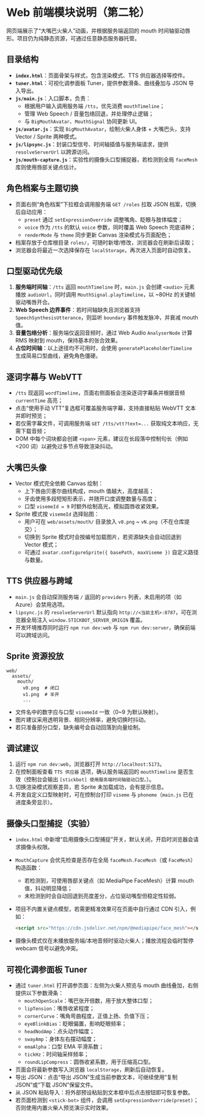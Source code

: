 # Web 前端模块说明（第二轮）

网页端展示了“大嘴巴火柴人”动画，并根据服务端返回的 mouth 时间轴驱动唇形。项目仍为纯静态资源，可通过任意静态服务器托管。

## 目录结构

- **`index.html`**：页面骨架与样式，包含渲染模式、TTS 供应器选择等控件。
- **`tuner.html`**：可视化调参面板 Tuner，提供参数滑条、曲线叠加与 JSON 导入导出。
- **`js/main.js`**：入口脚本，负责：
  - 根据用户输入调用服务端 `/tts`，优先消费 `mouthTimeline`；
  - 管理 Web Speech / 音量包络回退，并处理停止逻辑；
  - 与 `BigMouthAvatar`、`MouthSignal` 协同更新 UI。
- **`js/avatar.js`**：实现 `BigMouthAvatar`，绘制火柴人身体 + 大嘴巴头，支持 Vector / Sprite 两种模式。
- **`js/lipsync.js`**：封装口型信号、时间轴插值与服务端请求，提供 `resolveServerUrl` 以跨源访问。
- **`js/mouth-capture.js`**：实验性的摄像头口型捕捉器，若检测到全局 `faceMesh` 库则使用唇部关键点估计。

## 角色档案与主题切换

- 页面右侧“角色档案”下拉框会调用服务端 `GET /roles` 拉取 JSON 档案，切换后自动应用：
  - `preset` 通过 `setExpressionOverride` 调整嘴角、眨眼与肢体幅度；
  - `voice` 作为 `/tts` 的默认 `voice` 参数，同时覆盖 Web Speech 兜底语种；
  - `renderMode` 与 `theme` 同步更新 Canvas 渲染模式与页面配色；
- 档案存放于仓库根目录 `roles/`，可随时新增/修改，浏览器会在刷新后读取；
- 浏览器会将最近一次选择保存在 `localStorage`，再次进入页面时自动恢复。

## 口型驱动优先级

1. **服务端时间轴**：`/tts` 返回 `mouthTimeline` 时，`main.js` 会创建 `<audio>` 元素播放 `audioUrl`，同时调用 `MouthSignal.playTimeline`，以 ~80Hz 的关键帧驱动嘴唇开合。
2. **Web Speech 边界事件**：若时间轴缺失且浏览器支持 `SpeechSynthesisUtterance`，则监听 `boundary` 事件触发脉冲，并衰减 mouth 值。
3. **音量包络分析**：服务端仅返回音频时，通过 Web Audio `AnalyserNode` 计算 RMS 映射到 mouth，保持基本的张合效果。
4. **占位时间轴**：以上途径均不可用时，会使用 `generatePlaceholderTimeline` 生成简易口型曲线，避免角色僵硬。

## 逐词字幕与 WebVTT

- `/tts` 现返回 `wordTimeline`，页面右侧面板会渲染逐词字幕条并根据音频 `currentTime` 高亮；
- 点击“使用手动 VTT”复选框可覆盖服务端字幕，支持直接粘贴 WebVTT 文本并即时预览；
- 若仅需字幕文件，可调用服务端 `GET /tts/vtt?text=...` 获取纯文本响应，无需下载音频；
- DOM 中每个词块都会创建 `<span>` 元素，建议在长段落中控制句长（例如 <200 词）以避免过多节点导致渲染抖动。

## 大嘴巴头像

- Vector 模式完全依赖 Canvas 绘制：
  - 上下唇由贝塞尔曲线构成，mouth 值越大，高度越高；
  - 牙齿使用多段短矩形表示，并随开口度调整数量与高度；
  - 口型 `visemeId = 9` 时额外绘制高光，模拟圆唇收紧效果。
- Sprite 模式按 `visemeId` 选择贴图：
  - 用户可在 `web/assets/mouth/` 目录放入 `v0.png` ~ `vN.png`（不在仓库提交）；
  - 切换到 Sprite 模式时会按编号加载图片，若资源缺失会自动回退到 Vector 模式；
  - 可通过 `avatar.configureSprite({ basePath, maxViseme })` 自定义路径与数量。

## TTS 供应器与跨域

- `main.js` 会自动探测服务端 `/` 返回的 `providers` 列表，未启用的项（如 Azure）会禁用选项。
- `lipsync.js` 的 `resolveServerUrl` 默认指向 `http://<当前主机>:8787`，可在浏览器全局注入 `window.STICKBOT_SERVER_ORIGIN` 覆盖。
- 开发环境推荐同时运行 `npm run dev:web` 与 `npm run dev:server`，确保前端可以跨域访问。

## Sprite 资源投放

```
web/
  assets/
    mouth/
      v0.png  # 闭口
      v1.png  # 半开
      ...
```

- 文件名中的数字应与口型 `visemeId` 一致（0~9 为默认映射）。
- 图片建议采用透明背景、相同分辨率，避免切换时抖动。
- 若只准备部分口型，缺失编号会自动回落到向量绘制。

## 调试建议

1. 运行 `npm run dev:web`，浏览器打开 `http://localhost:5173`。
2. 在控制面板查看 `TTS 供应器` 选项，确认服务端返回的 `mouthTimeline` 是否生效（控制台会输出 `[stickbot] 使用服务端时间轴驱动口型。`）。
3. 切换渲染模式观察差异，若 Sprite 未加载成功，会有提示信息。
4. 开发自定义口型映射时，可在控制台打印 `viseme` 与 `phoneme`（`main.js` 已在进度条旁显示）。

## 摄像头口型捕捉（实验）

- `index.html` 中新增“启用摄像头口型捕捉”开关，默认关闭，开启时浏览器会请求摄像头权限。
- `MouthCapture` 会优先检查是否存在全局 `faceMesh.FaceMesh`（或 `FaceMesh`）构造函数：
  - 若检测到，可使用唇部关键点（如 MediaPipe FaceMesh）计算 mouth 值，抖动明显降低；
  - 未检测到时会自动回退到亮度差分，占位驱动嘴型但稳定性较弱。
- 项目不内置关键点模型，若需更精准效果可在页面中自行通过 CDN 引入，例如：

  ```html
  <script src="https://cdn.jsdelivr.net/npm/@mediapipe/face_mesh"></script>
  ```

- 摄像头模式仅在未播放服务端/本地音频时驱动火柴人；播放流程会临时暂停 webcam 信号以避免冲突。

## 可视化调参面板 Tuner

- 通过 `tuner.html` 打开调参页面：左侧为火柴人预览与 mouth 曲线叠加，右侧提供以下参数滑条：
  - `mouthOpenScale`：嘴巴张开倍数，用于放大整体口型；
  - `lipTension`：嘴唇收紧程度；
  - `cornerCurve`：嘴角弯曲程度，正值上扬、负值下压；
  - `eyeBlinkBias`：眨眼偏置，影响眨眼频率；
  - `headNodAmp`：点头动作幅度；
  - `swayAmp`：身体左右摆动幅度；
  - `emaAlpha`：口型 EMA 平滑系数；
  - `tickHz`：时间轴采样频率；
  - `roundLipCompress`：圆唇收紧系数，用于压缩高口型。
- 页面会将最新参数写入浏览器 `localStorage`，刷新后自动恢复。
- 导出 JSON：点击“导出 JSON”生成当前参数文本，可继续使用“复制 JSON”或“下载 JSON”保留文件。
- 从 JSON 粘贴导入：将外部预设粘贴到文本框中后点击按钮即可恢复参数。
- 若页面检测到 `<stick-bot>` 组件，会调用 `setExpressionOverride(preset)`；否则使用内置火柴人预览演示实时效果。

